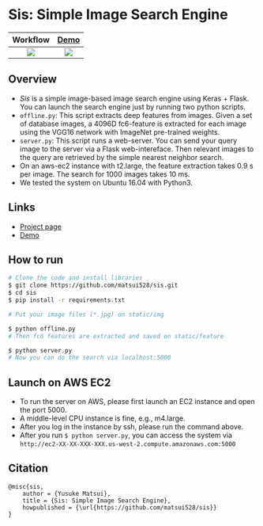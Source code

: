 # Sis: Simple Image Search Engine

Workflow | [Demo](http://www.simple-image-search.xyz/)
:---:|:---:
![](http://yusukematsui.me/project/sis/img/overview.jpg)|![](http://yusukematsui.me/project/sis/img/screencapture.jpg)

## Overview
- *Sis* is a simple image-based image search engine using Keras + Flask. You can launch the search engine just by running two python scripts.
- `offline.py`: This script extracts deep features from images. Given a set of database images, a 4096D fc6-feature is extracted for each image using the VGG16 network with ImageNet pre-trained weights.
- `server.py`: This script runs a web-server. You can send your query image to the server via a Flask web-intereface. Then relevant images to the query are retrieved by the simple nearest neighbor search.
- On an aws-ec2 instance with t2.large, the feature extraction takes 0.9 s per image. The search for 1000 images takes 10 ms.
- We tested the system on Ubuntu 16.04 with Python3.

## Links
- [Project page](http://yusukematsui.me/project/sis/sis.html)
- [Demo](http://www.simple-image-search.xyz/)

## How to run
```bash
# Clone the code and install libraries
$ git clone https://github.com/matsui528/sis.git
$ cd sis
$ pip install -r requirements.txt

# Put your image files (*.jpg) on static/img

$ python offline.py
# Then fc6 features are extracted and saved on static/feature

$ python server.py
# Now you can do the search via localhost:5000
```
## Launch on AWS EC2
- To run the server on AWS, please first launch an EC2 instance and open the port 5000.
- A middle-level CPU instance is fine, e.g., m4.large.
- After you log in the instance by ssh, please run the command above.
- After you run `$ python server.py`, you can access the system via `http://ec2-XX-XX-XXX-XXX.us-west-2.compute.amazonaws.com:5000`


## Citation

    @misc{sis,
	    author = {Yusuke Matsui},
	    title = {Sis: Simple Image Search Engine},
	    howpublished = {\url{https://github.com/matsui528/sis}}
    }